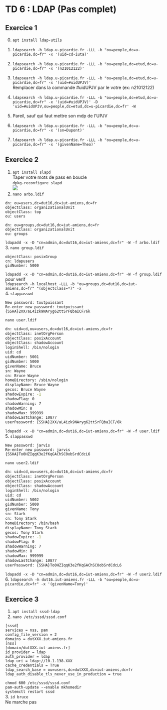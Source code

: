 # TD 6 : LDAP (Pas complet)  
	
## Exercice 1  
	
0. `apt install ldap-utils`  
1. `ldapsearch -h ldap.u-picardie.fr -LLL -b "ou=people,dc=u-picardie,dc=fr" -x '(uid=cd-iuta)'`  
2. `ldapsearch -h ldap.u-picardie.fr -LLL -b "ou=people,dc=etud,dc=u-picardie,dc=fr" -x '(n21012122)'`  

3. `ldapsearch -h ldap.u-picardie.fr -LLL -b "ou=people,dc=etud,dc=u-picardie,dc=fr" -x '(uid=#uidUPJV)'`  
Remplacer dans la commande #uidUPJV par le votre (ex: n21012122)	
4. `ldapsearch -h ldap.u-picardie.fr -LLL -b "ou=people,dc=etud,dc=u-picardie,dc=fr" -x '(uid=#uidUPJV)' -D 'uid=#uidUPJV,ou=people,dc=etud,dc=u-picardie,dc=fr' -W`  
5. Pareil, sauf qui faut mettre son mdp de l'UPJV  
6. `ldapsearch -h ldap.u-picardie.fr -LLL -b "ou=people,dc=u-picardie,dc=fr" -x '(sn=Dupont)'`	
7. `ldapsearch -h ldap.u-picardie.fr -LLL -b "ou=people,dc=u-picardie,dc=fr" -x '(givenName=Theo)'`	
	
## Exercice 2	
1. `apt install slapd`  
Taper votre mots de pass en boucle	
`dpkg-reconfigure slapd`  
![](https://cdn.discordapp.com/attachments/951109270978576424/951126595349930044/unknown.png)  
2. `nano arbo.ldif`
```
dn: ou=users,dc=dut16,dc=iut-amiens,dc=fr
objectClass: organizationalUnit
objectClass: top
ou: users

dn: ou=groups,dc=dut16,dc=iut-amiens,dc=fr
objectClass: organizationalUnit
ou: groups
```
`ldapadd -x -D "cn=admin,dc=dut16,dc=iut-amiens,dc=fr" -W -f arbo.ldif`  
3. `nano group.ldif`  
```dn: cn=ldapusers,ou=groups,dc=dut16,dc=iut-amiens,dc=fr
objectClass: posixGroup
cn: ldapusers
gidNumber: 5000
```
`ldapadd -x -D "cn=admin,dc=dut16,dc=iut-amiens,dc=fr" -W -f group.ldif`  
pour verif  
`ldapsearch -h localhost -LLL -b "ou=groups,dc=dut16,dc=iut-amiens,dc=fr" "(objectclass=*)" -x`  
4. `slappasswd`
```
New password: toutpuissant
Re-enter new password: toutpuissant
{SSHA}2XX/aL4izk9NAryg62ttSrFQbaICF/6k
```
`nano user.ldif`  
```bash
dn: uid=cd,ou=users,dc=dut16,dc=iut-amiens,dc=fr
objectClass: inetOrgPerson
objectClass: posixAccount
objectClass: shadowAccount
loginShell: /bin/nologin
uid: cd
uidNumber: 5001
gidNumber: 5000
givenName: Bruce
sn: Wayne
cn: Bruce Wayne
homeDirectory: /sbin/nologin
displayName: Bruce Wayne
gecos: Bruce Wayne
shadowExpire: -1
shadowFlag: 0
shadowWarning: 7
shadowMin: 8
shadowMax: 999999
shadowLastChange: 10877
userPassword: {SSHA}2XX/aL4izk9NAryg62ttSrFQbaICF/6k
```
`ldapadd -x -D "cn=admin,dc=dut16,dc=iut-amiens,dc=fr" -W -f user.ldif`  
5. `slappasswd`
```
New password: jarvis
Re-enter new password: jarvis
{SSHA}To0HZIqqK3e2fKqGAChSC0obSrdCdcL6
```
`nano user2.ldif`
```bash
dn: uid=cd,ou=users,dc=dut16,dc=iut-amiens,dc=fr
objectClass: inetOrgPerson
objectClass: posixAccount
objectClass: shadowAccount
loginShell: /bin/nologin
uid: cd
uidNumber: 5002
gidNumber: 5000
givenName: Tony
sn: Stark
cn: Tony Stark
homeDirectory: /bin/bash
displayName: Tony Stark
gecos: Tony Stark
shadowExpire: -1
shadowFlag: 0
shadowWarning: 7
shadowMin: 8
shadowMax: 999999
shadowLastChange: 10877
userPassword: {SSHA}To0HZIqqK3e2fKqGAChSC0obSrdCdcL6
```  
`ldapadd -x -D "cn=admin,dc=dut16,dc=iut-amiens,dc=fr" -W -f user2.ldif`  
6. `ldapsearch -h dut16.iut-amiens.fr -LLL -b "ou=people,dc=u-picardie,dc=fr" -x '(givenName=Tony)'`  

## Exercice 3  
1. `apt install sssd-ldap`  
2. `nano /etc/sssd/sssd.conf`  
```
[sssd]
services = nss, pam
config_file_version = 2
domains = dutXXX.iut-amiens.fr
[nss]
[domain/dutXXX.iut-amiens.fr]
id_provider = ldap
auth_provider = ldap
ldap_uri = ldap://10.1.138.XXX
cache_credentials = True
ldap_search_base = ou=users,dc=dutXXX,dc=iut-amiens,dc=fr
ldap_auth_disable_tls_never_use_in_production = true
```  
`chmod 600 /etc/sssd/sssd.conf`  
`pam-auth-update --enable mkhomedir`  
`systemctl restart sssd`  
3. `id bruce`  
Ne marche pas  
